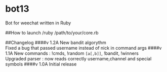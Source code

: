 # bot13
Bot for weechat written in Ruby

##How to launch
/ruby /path/to/your/core.rb

##Changelog
####v 1.2A
New bandit algorythm<br>
Fixed a bug that passed username instead of nick in command args
####v 1.1A
New commands : !cmds, !random `[a[,b]]`, !bandit, !winners<br>
Upgraded parser : now reads correctly username,channel and special symbols
####v 1.0A
Initial release

